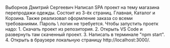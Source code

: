 Выборнов Дмитрий Сергеевич
Написал SPA проект на тему магазина перепродажи одежды. Состоит из 3-ёх страниц. Главная, Каталог и Корзина. Также реализовал оформление заказа со всеми требованиями.
Пароль \ логин не требуется.
Чтобы запустить проетк надо: 1. Скачать проект из репозитория. 2. Открыть VS Code и развернуть там скаченный проект. 3. Написать в терминале "npm start". 4. Открыть в браузере локальную страницу http://localhost:3000/.
